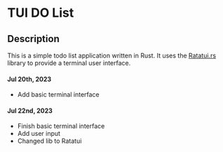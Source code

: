 # TUI DO List

## Description

This is a simple todo list application written in Rust. It uses the [Ratatui.rs](https://github.com/ratatui-org/ratatui) library to provide a terminal user interface.

#### Jul 20th, 2023

- Add basic terminal interface

#### Jul 22nd, 2023

- Finish basic terminal interface
- Add user input
- Changed lib to Ratatui
